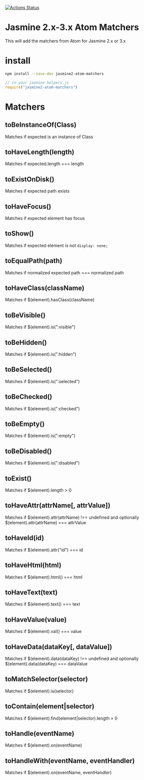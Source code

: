 [![Actions Status](https://github.com/UziTech/jasmine2-atom-matchers/workflows/CI/badge.svg)](https://github.com/UziTech/jasmine2-atom-matchers/actions)

# Jasmine 2.x-3.x Atom Matchers

This will add the matchers from Atom for Jasmine 2.x or 3.x

# install

```sh
npm install --save-dev jasmine2-atom-matchers
```

```js
// in your jasmine helpers.js
require("jasmine2-atom-matchers")
```

# Matchers

## toBeInstanceOf(Class)

Matches if expected is an instance of Class

## toHaveLength(length)

Matches if expected.length === length

## toExistOnDisk()

Matches if expected path exists

## toHaveFocus()

Matches if expected element has focus

## toShow()

Matches if expected element is not `display: none;`

## toEqualPath(path)

Matches if normalized expected path === normalized path

## toHaveClass(className)

Matches if $(element).hasClass(className)

## toBeVisible()

Matches if $(element).is(":visible")

## toBeHidden()

Matches if $(element).is(":hidden")

## toBeSelected()

Matches if $(element).is(":selected")

## toBeChecked()

Matches if $(element).is(":checked")

## toBeEmpty()

Matches if $(element).is(":empty")

## toBeDisabled()

Matches if $(element).is(":disabled")

## toExist()

Matches if $(element).length > 0

## toHaveAttr(attrName[, attrValue])

Matches if $(element).attr(attrName) !== undefined and optionally $(element).attr(attrName) === attrValue

## toHaveId(id)

Matches if $(element).attr("id") === id

## toHaveHtml(html)

Matches if $(element).html() === html

## toHaveText(text)

Matches if $(element).text() === text

## toHaveValue(value)

Matches if $(element).val() === value

## toHaveData(dataKey[, dataValue])

Matches if $(element).data(dataKey) !== undefined and optionally $(element).data(dataKey) === dataValue

## toMatchSelector(selector)

Matches if $(element).is(selector)

## toContain(element|selector)

Matches if $(element).find(element|selector).length > 0

## toHandle(eventName)

Matches if $(element).on(eventName)

## toHandleWith(eventName, eventHandler)

Matches if $(element).on(eventName, eventHandler)
